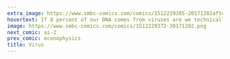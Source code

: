 ```yaml
---
extra_image: https://www.smbc-comics.com/comics/1512229385-20171202after.png
hovertext: If 8 percent of our DNA comes from viruses are we technically undead?
image: https://www.smbc-comics.com/comics/1512229372-20171202.png
next_comic: ai-2
prev_comic: econophysics
title: Virus
---
```


